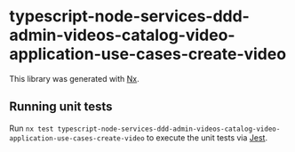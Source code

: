 # typescript-node-services-ddd-admin-videos-catalog-video-application-use-cases-create-video

This library was generated with [Nx](https://nx.dev).

## Running unit tests

Run `nx test typescript-node-services-ddd-admin-videos-catalog-video-application-use-cases-create-video` to execute the unit tests via [Jest](https://jestjs.io).
